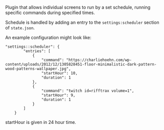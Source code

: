 Plugin that allows individual screens to run by a set schedule, running specific commands during specified times.

Schedule is handled by adding an entry to the `settings:scheduler` section of `state.json`.

An example configuration might look like:
```
"settings::scheduler": {
        "entries": [
            {
                "command": "https://charliehoehn.com/wp-content/uploads/2012/12/1305828451-floor-minimalistic-dark-pattern-wood-patterns-wallpaper.jpg",
                "startHour": 10,
                "duration": 1
            },
            {
                "command": "twitch id=rifftrax volume=1",
                "startHour": 9,
                "duration": 1
            }
        ]
    }
```

startHour is given in 24 hour time.